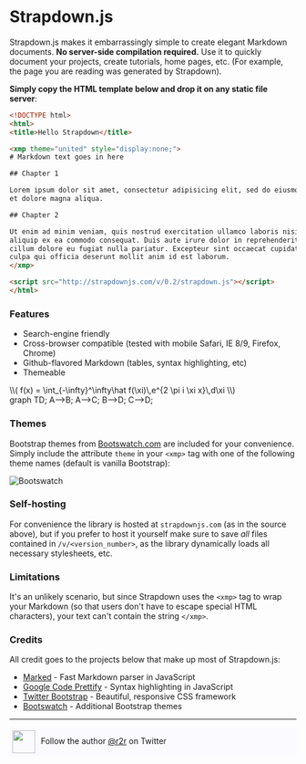 # Strapdown.js

Strapdown.js makes it embarrassingly simple to create elegant Markdown documents. **No server-side compilation required.** Use it to quickly document your projects, create tutorials, home pages, etc. (For example, the page you are reading was generated by Strapdown).

**Simply copy the HTML template below and drop it on any static file server**:

```html
<!DOCTYPE html>
<html>
<title>Hello Strapdown</title>

<xmp theme="united" style="display:none;">
# Markdown text goes in here

## Chapter 1

Lorem ipsum dolor sit amet, consectetur adipisicing elit, sed do eiusmod tempor incididunt ut labore
et dolore magna aliqua. 

## Chapter 2

Ut enim ad minim veniam, quis nostrud exercitation ullamco laboris nisi ut
aliquip ex ea commodo consequat. Duis aute irure dolor in reprehenderit in voluptate velit esse
cillum dolore eu fugiat nulla pariatur. Excepteur sint occaecat cupidatat non proident, sunt in
culpa qui officia deserunt mollit anim id est laborum.
</xmp>

<script src="http://strapdownjs.com/v/0.2/strapdown.js"></script>
</html>
```

### Features

+ Search-engine friendly
+ Cross-browser compatible (tested with mobile Safari, IE 8/9, Firefox, Chrome)
+ Github-flavored Markdown (tables, syntax highlighting, etc)
+ Themeable

<span class="blue">
  \\( f(x) = \int_{-\infty}^\infty\hat f(\xi)\,e^{2 \pi i \xi x}\,d\xi \\)
</span>

<div class="mermaid">
    graph TD;
        A-->B;
        A-->C;
        B-->D;
        C-->D;
</div>


### Themes

Bootstrap themes from [Bootswatch.com](http://bootswatch.com) are included for your convenience. Simply include the attribute `theme` in your `<xmp>` tag with one of the following theme names (default is vanilla Bootstrap):

![Bootswatch](bootswatch.png)


### Self-hosting

For convenience the library is hosted at `strapdownjs.com` (as in the source above), but if you prefer to host it yourself make sure to save *all* files contained in `/v/<version_number>`, as the library dynamically loads all necessary stylesheets, etc.


### Limitations

It's an unlikely scenario, but since Strapdown uses the `<xmp>` tag to wrap your Markdown (so that users don't have to escape special HTML characters), your text can't contain the string `</xmp>`.


### Credits

All credit goes to the projects below that make up most of Strapdown.js:

+ [Marked](https://github.com/chjj/marked/) - Fast Markdown parser in JavaScript
+ [Google Code Prettify](http://code.google.com/p/google-code-prettify/) - Syntax highlighting in JavaScript
+ [Twitter Bootstrap](http://twitter.github.com/bootstrap/) - Beautiful, responsive CSS framework
+ [Bootswatch](http://bootswatch.com) - Additional Bootstrap themes

<hr/>
<div style="background:#fafaff; min-height:50px; padding:0 5px; margin:0">
  <div style="float:left;">
    <img style="width:40px; margin:0; padding-top:5px; margin-right:10px;" src="https://g.twimg.com/Twitter_logo_blue.png"/>
  </div>
  <div style="padding-top:15px; padding-bottom:10px;">
    Follow the author <a href="http://twitter.com/r2r">@r2r</a> on Twitter
  </div>
</div>

<!--
<a href="https://github.com/arturadib/strapdown"><img style="position: fixed; top: 0; right: 0; border: 0; z-index: 1000; margin: 0;" src="https://s3.amazonaws.com/github/ribbons/forkme_right_darkblue_121621.png" alt="Fork me on GitHub"></a>
-->
